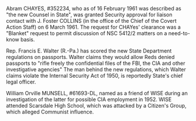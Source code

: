 Abram CHAYES, #352234, who as of 16 February 1961 was described as "the new Counsel in State", was granted Security approval for liaison contact with J. Foster COLLINS (in the office of the Chief of the Covert Action Staff) on 6 March 1961. The request for CHAYes' clearance was a "Blanket" request to permit discussion of NSC 5412/2 matters on a need-to-know basis.

Rep. Francis E. Walter (R.-Pa.) has scored the new State Department regulations on passports. Walter claims they would allow Reds denied passports to "rifle freely the confidential files of the FBI, the CIA and other investigative agencies" The man behind the new regulations, which Walter claims violate the Internal Security Act of 1950, is reportedly State's chief legal officer.

William Orville MUNSELL, #61693-DL, named as a friend of WISE during an investigation of the latter for possible CIA employment in 1952. WISE attended Scarsdale High School, which was attacked by a Citizen's Group, which alleged Communist influence.